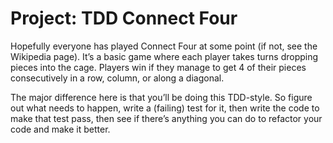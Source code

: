 <h1>Project: TDD Connect Four</h1>

Hopefully everyone has played Connect Four at some point (if not, see the Wikipedia page). It’s a basic game where each player takes turns dropping pieces into the cage. Players win if they manage to get 4 of their pieces consecutively in a row, column, or along a diagonal.

The major difference here is that you’ll be doing this TDD-style. So figure out what needs to happen, write a (failing) test for it, then write the code to make that test pass, then see if there’s anything you can do to refactor your code and make it better.
